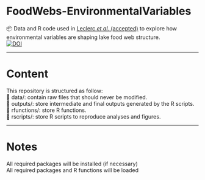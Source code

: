 # FoodWebs-EnvironmentalVariables
📦 Data and R code used in [Leclerc *et al.* (accepted)](https://doi.org/10.1111/gcb.16642) to explore how environmental variables are shaping lake food web structure.  
[![DOI](https://zenodo.org/badge/530088835.svg)](https://zenodo.org/badge/latestdoi/530088835)

---
# Content
This repository is structured as follow:  
📁 data/: contain raw files that should never be modified.  
📁 outputs/: store intermediate and final outputs generated by the R scripts.  
📁 rfunctions/: store R functions.  
📁 rscripts/: store R scripts to reproduce analyses and figures.  

---
# Notes
All required packages will be installed (if necessary)  
All required packages and R functions will be loaded  
